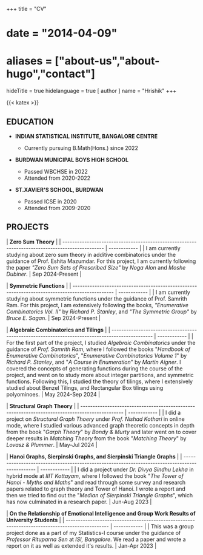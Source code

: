 +++
title = "CV"
# date = "2014-04-09"
# aliases = ["about-us","about-hugo","contact"]
hideTitle = true
hidelanguage = true
[ author ]
  name = "Hrishik"
+++

{{< katex >}}

## EDUCATION

- **INDIAN STATISTICAL INSTITUTE, BANGALORE CENTRE**
  - Currently pursuing B.Math(Hons.) since 2022

- **BURDWAN MUNICIPAL BOYS HIGH SCHOOL**
  - Passed WBCHSE in 2022
  - Attended from 2020-2022

- **ST.XAVIER'S SCHOOL, BURDWAN**
  - Passed ICSE in 2020
  - Attended from 2009-2020

## PROJECTS

| **Zero Sum Theory** |
| ----------------------------------------------------------------------------------------------- | ------------ |
| I am currently studying about zero sum theory in additive combinatorics under the guidance of Prof. Eshita Mazumdar. For this project, I am currently following the paper _"Zero Sum Sets of Prescribed Size"_ by _Noga Alon_ and _Moshe Dubiner_. | Sep 2024-Present |

| **Symmetric Functions** |
| ----------------------------------------------------------------------------------------------- | ------------ |
| I am currently studying about symmetric functions under the guidance of Prof. Samrith Ram. For this project, I am extensively following the books, _"Enumerative Combinatorics Vol. II"_ by _Richard P. Stanley_, and _"The Symmetric Group"_ by _Bruce E. Sagan_. | Sep 2024-Present |

| **Algebraic Combinatorics and Tilings** |
| ----------------------------------------------------------------------------------------------- | ------------ |
| For the first part of the project, I studied _Algebraic Combinatorics_ under the guidance of _Prof. Samrith Ram_, where I followed the books "_Handbook of Enumerative Combinatorics_", "_Enumerative Combinatorics Volume 1_" by _Richard P. Stanley_, and "_A Course in Enumeration_" by _Martin Aigner_. I covered the concepts of generating functions during the course of the project, and went on to study more about integer partitions, and symmetric functions. Following this, I studied the theory of tilings, where I extensively studied about Benzel Tilings, and Rectangular Box tilings using polyominoes. | May 2024-Sep 2024 |

| **Structural Graph Theory** |
| ----------------------------------------------------------------------------------------------- | ------------ |
| I did a project on _Structural Graph Thoery_ under _Prof. Nishad Kothari_ in online mode, where I studied various advanced graph theoretic concepts in depth from the book "_Garph Theory_" by _Bondy & Murty_ and later went on to cover deeper results in _Matching Theory_ from the book "_Matching Theory_" by _Lovasz & Plummer_. | May-Jul 2024 |

| **Hanoi Graphs, Sierpinski Graphs, and Sierpinski Triangle Graphs** |
| ----------------------------------------------------------------------------------------------- | ------------ |
| I did a project under _Dr. Divya Sindhu Lekha_ in hybrid mode at _IIIT Kottayam_, where I followed the book "_The Tower of Hanoi - Myths and Maths_" and read through some survey and research papers related to graph theory and Tower of Hanoi. I wrote a report and then we tried to find out the "_Median of Sierpinski Triangle Graphs_", which has now culminated in a research paper. | Jun-Aug 2023 |

| **On the Relationship of Emotional Intelligence and Group Work Results of University Students** |
| ----------------------------------------------------------------------------------------------- | ------------ |
| This was a group project done as a part of my Statistics-I course under the guidance of _Professor Rituparna Sen_ at _ISI, Bangalore_. We read a paper and wrote a report on it as well as extended it's results. | Jan-Apr 2023 |
